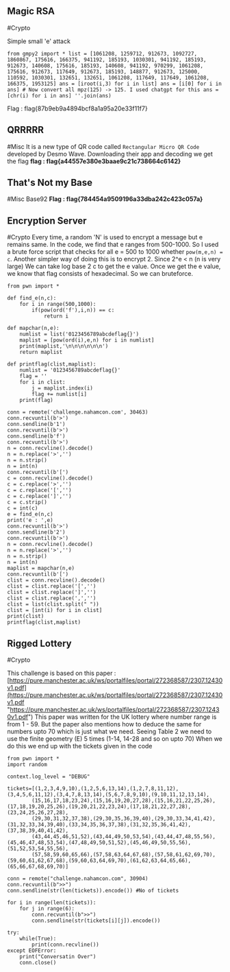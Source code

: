 ## Magic RSA
#Crypto 

Simple small 'e' attack

`from gmpy2 import * list = [1061208, 1259712, 912673, 1092727, 1860867, 175616, 166375, 941192, 185193, 1030301, 941192, 185193, 912673, 140608, 175616, 185193, 140608, 941192, 970299, 1061208, 175616, 912673, 117649, 912673, 185193, 148877, 912673, 125000, 110592, 1030301, 132651, 132651, 1061208, 117649, 117649, 1061208, 166375, 1953125] ans = [iroot(i,3) for i in list] ans = [i[0] for i in ans] # Now convert all mpz(125) -> 125. I used chatgpt for this ans = [chr(i) for i in ans] ''.join(ans)`

Flag : flag{87b9eb9a4894bcf8a1a95a20e33f11f7}

## QRRRRR
#Misc
It is a new type of QR code called `Rectangular Micro QR Code` developed by Desmo Wave. Downloading their app and decoding we get the flag **flag : flag{a44557e380e3baae9c21c738664c6142}**
## That's Not my Base
#Misc
Base92 
**Flag : flag{784454a9509196a33dba242c423c057a}**
## Encryption Server
#Crypto 
Every time, a random 'N' is used to encrypt a message but e remains same. In the code, we find that e ranges from 500-1000. So I used a brute force script that checks for all e = 500 to 1000 whether `pow(m,e,n) = c`. 
Another simpler way of doing this is to encrypt 2. Since 2^e < n (n is very large) We can take log base 2 c to get the e value. Once we get the e value, we know that flag consists of hexadecimal. So we can bruteforce.
```
from pwn import *

def find_e(n,c):
    for i in range(500,1000):
        if(pow(ord('f'),i,n)) == c:
            return i

def mapchar(n,e):
    numlist = list('0123456789abcdeflag{}')
    maplist = [pow(ord(i),e,n) for i in numlist]
    print(maplist,'\n\n\n\n\n\n')
    return maplist

def printflag(clist,maplist):
    numlist = '0123456789abcdeflag{}'
    flag = ''
    for i in clist:
        j = maplist.index(i)
        flag += numlist[i]
    print(flag)

conn = remote('challenge.nahamcon.com', 30463)
conn.recvuntil(b'>')
conn.sendline(b'1')
conn.recvuntil(b'>')
conn.sendline(b'f')
conn.recvuntil(b'>')
n = conn.recvline().decode()
n = n.replace('>','')
n = n.strip()
n = int(n)
conn.recvuntil(b'[')
c = conn.recvline().decode()
c = c.replace('>','')
c = c.replace('[','')
c = c.replace(']','')
c = c.strip()
c = int(c)
e = find_e(n,c)
print('e : ',e)
conn.recvuntil(b'>')
conn.sendline(b'2')
conn.recvuntil(b'>')
n = conn.recvline().decode()
n = n.replace('>','')
n = n.strip()
n = int(n)
maplist = mapchar(n,e)
conn.recvuntil(b'[')
clist = conn.recvline().decode()
clist = clist.replace('[','')
clist = clist.replace(']','')
clist = clist.replace(',','')
clist = list(clist.split(" "))
clist = [int(i) for i in clist]
print(clist)
printflag(clist,maplist)
```

## Rigged Lottery
#Crypto 

This challenge is based on this paper : [https://pure.manchester.ac.uk/ws/portalfiles/portal/272368587/2307.12430v1.pdf](https://pure.manchester.ac.uk/ws/portalfiles/portal/272368587/2307.12430v1.pdf "https://pure.manchester.ac.uk/ws/portalfiles/portal/272368587/2307.12430v1.pdf") This paper was written for the UK lottery where number range is from 1 - 59. But the paper also mentions how to deduce the same for numbers upto 70 which is just what we need. Seeing Table 2 we need to use the finite geometry (E) 5 times (1-14, 14-28 and so on upto 70) When we do this we end up with the tickets given in the code
```
from pwn import *
import random

context.log_level = "DEBUG"

tickets=[(1,2,3,4,9,10),(1,2,5,6,13,14),(1,2,7,8,11,12),(3,4,5,6,11,12),(3,4,7,8,13,14),(5,6,7,8,9,10),(9,10,11,12,13,14),
        (15,16,17,18,23,24),(15,16,19,20,27,28),(15,16,21,22,25,26),(17,18,19,20,25,26),(19,20,21,22,23,24),(17,18,21,22,27,28),(23,24,25,26,27,28),
        (29,30,31,32,37,38),(29,30,35,36,39,40),(29,30,33,34,41,42),(31,32,33,34,39,40),(33,34,35,36,37,38),(31,32,35,36,41,42),(37,38,39,40,41,42),
        (43,44,45,46,51,52),(43,44,49,50,53,54),(43,44,47,48,55,56),(45,46,47,48,53,54),(47,48,49,50,51,52),(45,46,49,50,55,56),(51,52,53,54,55,56),
        (57,58,59,60,65,66),(57,58,63,64,67,68),(57,58,61,62,69,70),(59,60,61,62,67,68),(59,60,63,64,69,70),(61,62,63,64,65,66),(65,66,67,68,69,70)]

conn = remote("challenge.nahamcon.com", 30904)
conn.recvuntil(b">>")
conn.sendline(str(len(tickets)).encode()) #No of tickets

for i in range(len(tickets)):
    for j in range(6):
        conn.recvuntil(b">>")
        conn.sendline(str(tickets[i][j]).encode())

try:
    while(True):
        print(conn.recvline())
except EOFError:
    print("Conversatin Over")
    conn.close()
```
